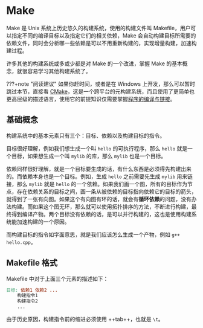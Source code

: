 # Make

Make 是 Unix 系统上历史悠久的构建系统，使用的构建文件叫 Makefile，用户可以指定不同的编译目标以及指定它们的相关依赖，Make 会自动构建目标所需要的依赖文件，同时会分析哪一些依赖是可以不用重新构建的，实现增量构建，加速构建过程。

许多其他的构建系统或多或少都是对 Make 的一个改进，掌握 Make 的基本概念，就很容易学习其他构建系统了。

???+note "阅读建议"
    如果你赶时间，或者是在 Windows 上开发，那么可以暂时跳过本节，直接看 [CMake](../meta-build-system/cmake.md)，这是一个跨平台的元构建系统，而且使用了更简单也更高层级的描述语言，使用它的前提知识仅需要掌握[程序的编译与链接](../basics/procedure.md)。

## 基础概念

构建系统中的基本元素只有三个：目标、依赖以及构建目标的指令。

目标很好理解，例如我们想生成一个叫 `hello` 的可执行程序，那么 `hello` 就是一个目标，如果想生成一个叫 `mylib` 的库，那么 `mylib` 也是一个目标。

依赖同样很好理解，就是一个目标要生成的话，有什么东西是必须得先构建出来的。而依赖本身也是一个目标。例如，生成 `hello` 之前需要先生成 `mylib` 用来链接，那么 `mylib` 就是 `hello` 的一个依赖。如果我们画一个图，所有的目标作为节点，存在依赖关系的目标之间，画一条从被依赖的目标指向依赖它的目标的箭头，就得到了一张有向图。如果这个有向图有环的话，就会有**循环依赖**的问题，没有办法构建。而如果这个图无环，那么就可以使用拓扑排序的方法，不断进行构建，最终得到编译产物。两个目标没有依赖的话，是可以并行构建的，这也是使用构建系统能加速构建的一个原因。

而构建目标的指令如字面意思，就是我们应该怎么生成一个产物，例如 `g++ hello.cpp`。

## Makefile 格式

Makefile 中对于上面三个元素的描述如下：

```makefile
目标: 依赖1 依赖2 ...
	构建指令1
	构建指令2
	...
```

由于历史原因，构建指令前的缩进必须使用 ++tab++，也就是 `\t`。